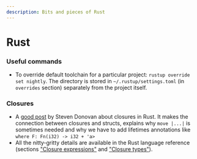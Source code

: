 ```yaml
---
description: Bits and pieces of Rust
---
```


# Rust

### Useful commands

* To override default toolchain for a particular project: `rustup override set nightly`. The directory is stored in `~/.rustup/settings.toml` \(in `overrides` section\) separately from the project itself.

### Closures

* A [good post](https://stevedonovan.github.io/rustifications/2018/08/18/rust-closures-are-hard.html) by Steven Donovan about closures in Rust. It makes the connection between closures and structs, explains why `move |...|` is sometimes needed and why we have to add lifetimes annotations like `where F: Fn(i32) -> i32 + 'a>`
* All the nitty-gritty details are available in the Rust language reference \(sections ["Closure expressions"](https://doc.rust-lang.org/stable/reference/expressions/closure-expr.html) and ["Closure types"](https://doc.rust-lang.org/stable/reference/types/closure.html)\).

